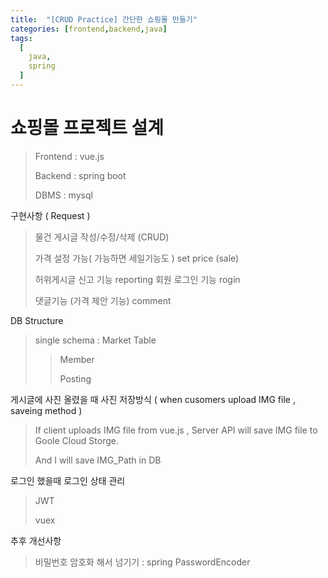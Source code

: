 ```yaml
---
title:  "[CRUD Practice] 간단한 쇼핑몰 만들기"
categories: [frontend,backend,java]
tags:
  [
    java,
    spring
  ] 
---
```


# 쇼핑몰 프로젝트 설계

> Frontend : vue.js
>
> Backend : spring boot
>
> DBMS : mysql

구현사항 ( Request )

> 물건 게시글 작성/수정/삭제     (CRUD)
>
> 가격 설정 가능( 가능하면 세일기능도 )   set price (sale)
>
> 허위게시글 신고 기능     reporting
> 회원 로그인 기능      rogin
>
> 댓글기능 (가격 제안 기능)    comment

DB Structure

>single schema : Market
> Table
>
> > Member
> >
> > Posting

게시글에 사진 올렸을 때 사진 저장방식 ( when cusomers upload IMG file , saveing method  )

> If client uploads IMG file from vue.js , Server API will save IMG file to Goole Cloud Storge.
>
> And I will save IMG_Path in DB

로그인 했을때 로그인 상태 관리

> JWT
>
> vuex

추후 개선사항

> 비밀번호 암호화 해서 넘기기 : spring PasswordEncoder
